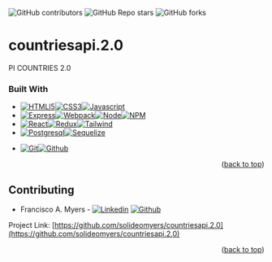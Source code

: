 ![GitHub contributors](https://img.shields.io/github/contributors/solideomyers/countriesapi.2.0?style=for-the-badge) ![GitHub Repo stars](https://img.shields.io/github/stars/solideomyers/countriesapi.2.0?style=for-the-badge) ![GitHub forks](https://img.shields.io/github/forks/solideomyers/countriesapi.2.0?style=for-the-badge)

# countriesapi.2.0

PI COUNTRIES 2.0



### Built With

* [![HTMLl5][html5]][html-url][![CSS3][css3]][css-url][![Javascript][javascript]][js-url]
* [![Express][Express.js]][express-url][![Webpack][Webpack.js]][Webpack-url][![Node][Node.js]][Node-url][![NPM][npm]][npm-url]
* [![React][React.js]][React-url][![Redux][Redux-query]][Redux-url][![Tailwind][Tailwind-css]][Tailwind-url]
* [![Postgresql][pgsql]][pgsql-url][![Sequelize][Sequelize-orm]][Sequelize-url]
<!-- * [![Railway][Railway]][Railway-url] -->
<!-- * [![Figma][Figma-des]][Figma-url][![Trello][trello]][trello-url] -->
* [![Git][git]][git-url][![Github][github]][github-url]

<p align="right">(<a href="#readme-top">back to top</a>)</p>



<!-- CONTRIBUTING -->
## Contributing

* Francisco A. Myers - [![Linkedin]](https://www.linkedin.com/in/francisco-myers-148a7919a/) [![Github]](https://github.com/Solideomyers)


Project Link: [https://github.com/solideomyers/countriesapi.2.0](https://github.com/solideomyers/countriesapi.2.0)

<p align="right">(<a href="#readme-top">back to top</a>)</p>
<!-- MARKDOWN LINKS & IMAGES -->
<!-- https://www.markdownguide.org/basic-syntax/#reference-style-links -->


[React.js]: https://img.shields.io/badge/React-20232A?style=for-the-badge&logo=react&logoColor=61DAFB
[React-url]: https://reactjs.org/
[Express.js]: https://img.shields.io/badge/express.js-%23404d59.svg?style=for-the-badge&logo=express&logoColor=%2361DAFB
[Express-url]: https://expressjs.com
<!-- [Figma-des]: https://img.shields.io/badge/figma-%23F24E1E.svg?style=for-the-badge&logo=figma&logoColor=white -->
<!-- [Figma-url]: https://www.figma.com/ -->
[Sequelize-orm]: https://img.shields.io/badge/Sequelize-3982CE?style=for-the-badge&logo=Prisma&logoColor=white
[Sequelize-url]: https://sequelize.org/
<!-- [Mongo-db]: https://img.shields.io/badge/MongoDB-%234ea94b.svg?style=for-the-badge&logo=mongodb&logoColor=white -->
<!-- [Mongo-url]: https://www.mongodb.com/en/ -->
[npm]: https://img.shields.io/badge/NPM-%23000000.svg?style=for-the-badge&logo=npm&logoColor=white
[npm-url]: https://www.npmjs.com/
[Node.js]: https://img.shields.io/badge/node.js-6DA55F?style=for-the-badge&logo=node.js&logoColor=white
[Node-url]: https://nodejs.org/
[Redux-query]: https://img.shields.io/badge/redux-%23593d88.svg?style=for-the-badge&logo=redux&logoColor=white
[Redux-url]: https://en.redux.js.org/
[Tailwind-css]: https://img.shields.io/badge/tailwindcss-%2338B2AC.svg?style=for-the-badge&logo=tailwind-css&logoColor=white
[Tailwind-url]: https://tailwindcss.com/
[Webpack.js]: https://img.shields.io/badge/webpack-%238DD6F9.svg?style=for-the-badge&logo=webpack&logoColor=black
[Webpack-url]: https://webpack.js.org/
[Render]: https://img.shields.io/badge/Render-%46E3B7.svg?style=for-the-badge&logo=render&logoColor=white
[Render-url]: https://render.com/
<!-- [Railway]: https://img.shields.io/badge/railway-0B0D0E?style=for-the-badge&logo=railway&logoColor=white -->
<!-- [Railway-url]: https://railway.app/ -->
[html5]: https://img.shields.io/badge/html5-%23E34F26.svg?style=for-the-badge&logo=html5&logoColor=white
[html-url]: https://es.wikipedia.org/wiki/HTML5
[css3]: https://img.shields.io/badge/css3-%231572B6.svg?style=for-the-badge&logo=css3&logoColor=white
[css-url]: https://developer.mozilla.org/es/docs/Web/CSS
[javascript]: https://img.shields.io/badge/javascript-%23323330.svg?style=for-the-badge&logo=javascript&logoColor=%23F7DF1E
[js-url]: https://www.javascript.com/
<!-- [typescript]: https://img.shields.io/badge/typescript-%23007ACC.svg?style=for-the-badge&logo=typescript&logoColor=white -->
<!-- [typescript-url]: https://www.typescriptlang.org/ -->
<!-- [trello]: https://img.shields.io/badge/Trello-%23026AA7.svg?style=for-the-badge&logo=Trello&logoColor=white -->
<!-- [trello-url]: https://trello.com/ -->
[git]: https://img.shields.io/badge/git-%23F05033.svg?style=for-the-badge&logo=git&logoColor=white
[git-url]: https://git-scm.com/
[github]: https://img.shields.io/badge/github-%23121011.svg?style=for-the-badge&logo=github&logoColor=white
[github-url]: https://github.com/
[pgsql]: https://img.shields.io/badge/Postgresql-4169E1?style=for-the-badge&logo=Postgresql&logoColor=white
[pgsql-url]: http://postgresql.org/
[Linkedin]: https://img.shields.io/badge/linkedin-0A66C2?style=for-the-badge&logo=linkedin&logoColor=white